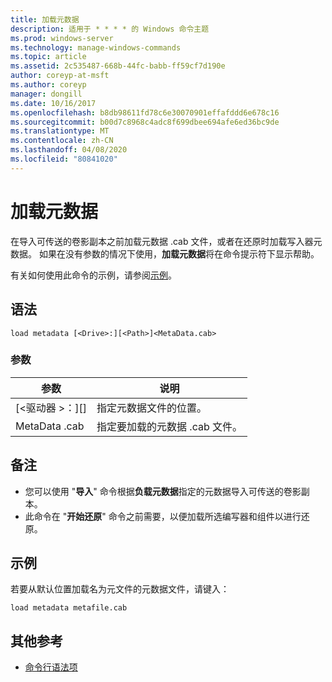 ```yaml
---
title: 加载元数据
description: 适用于 * * * * 的 Windows 命令主题
ms.prod: windows-server
ms.technology: manage-windows-commands
ms.topic: article
ms.assetid: 2c535487-668b-44fc-babb-ff59cf7d190e
author: coreyp-at-msft
ms.author: coreyp
manager: dongill
ms.date: 10/16/2017
ms.openlocfilehash: b8db98611fd78c6e30070901effafddd6e678c16
ms.sourcegitcommit: b00d7c8968c4adc8f699dbee694afe6ed36bc9de
ms.translationtype: MT
ms.contentlocale: zh-CN
ms.lasthandoff: 04/08/2020
ms.locfileid: "80841020"
---
```

# <a name="load-metadata"></a>加载元数据



在导入可传送的卷影副本之前加载元数据 .cab 文件，或者在还原时加载写入器元数据。 如果在没有参数的情况下使用，**加载元数据**将在命令提示符下显示帮助。

有关如何使用此命令的示例，请参阅[示例](#BKMK_examples)。

## <a name="syntax"></a>语法

```
load metadata [<Drive>:][<Path>]<MetaData.cab>
```

### <a name="parameters"></a>参数

|参数|说明|
|---------|-----------|
|[\<驱动器 >：][<Path>]|指定元数据文件的位置。|
|MetaData .cab|指定要加载的元数据 .cab 文件。|

## <a name="remarks"></a>备注

-   您可以使用 "**导入**" 命令根据**负载元数据**指定的元数据导入可传送的卷影副本。
-   此命令在 "**开始还原**" 命令之前需要，以便加载所选编写器和组件以进行还原。

## <a name="examples"></a><a name=BKMK_examples></a>示例

若要从默认位置加载名为元文件的元数据文件，请键入：
```
load metadata metafile.cab
```

## <a name="additional-references"></a>其他参考

- [命令行语法项](command-line-syntax-key.md)